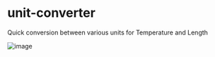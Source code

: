 # unit-converter
Quick conversion between various units for Temperature and Length

![image](https://github.com/stamatisxm/unit-converter/assets/12468393/2046be27-d0cb-481f-b657-cca793eb0919)
